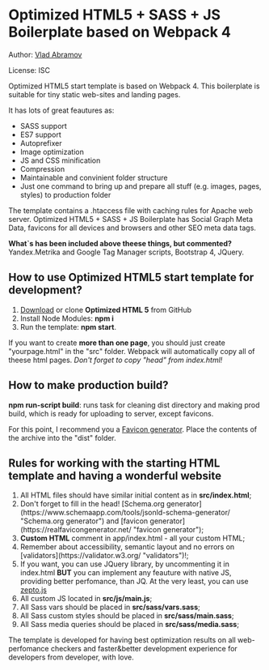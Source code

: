 <h1><strong>Optimized HTML5 + SASS + JS Boilerplate</strong> based on Webpack 4 </h1>

<p>Author: <a href="https://vk.com/abramov_videotmb" target="_blank">Vlad Abramov</a></p>
<p>License: ISC</p>

<p>Optimized HTML5 start template is based on Webpack 4. This boilerplate is suitable for tiny static web-sites and landing pages. 

It has lots of great feautures as:
- SASS support
- ES7 support
- Autoprefixer
- Image optimization
- JS and CSS minification
- Compression
- Maintainable and convinient folder structure
- Just one command to bring up and prepare all stuff (e.g. images, pages, styles) to production folder

The template contains a .htaccess file with caching rules for Apache web server.
Optimized HTML5 + SASS + JS Boilerplate has Social Graph Meta Data, favicons for all devices and browsers and other SEO meta data tags.
</p>

<p><strong>What`s has been included above theese things, but commented?</strong>
Yandex.Metrika and Google Tag Manager scripts, Bootstrap 4, JQuery.</p>


<h2>How to use Optimized HTML5 start template for development?</h2>

<ol>
	<li><a href="https://github.com/fusioneery/html5-boilerplate/archive/master.zip">Download</a> or clone <strong>Optimized HTML 5</strong> from GitHub</li>
	<li>Install Node Modules: <strong>npm i</strong></li>
	<li>Run the template: <strong>npm start</strong>.</li>
</ol>
<p>If you want to create <b>more than one page</b>, you should just create "yourpage.html" in the "src" folder. Webpack will automatically copy all of theese html pages. <i> Don't forget to copy "head" from index.html!</i></p>

<h2>How to make production build?</h2>

<strong>npm run-script build</strong>: runs task for cleaning dist directory and making prod build, which is ready for uploading to server, except favicons.

For this point, I recommend you a <a href="https://realfavicongenerator.net/">Favicon generator</a>. Place the contents of the archive into the "dist" folder. 


<h2>Rules for working with the starting HTML template and having a wonderful website</h2>

<ol>
	<li>All HTML files should have similar initial content as in <strong>src/index.html</strong>;</li>
	<li>Don't forget to fill in the head! [Schema.org generator](https://www.schemaapp.com/tools/jsonld-schema-generator/ "Schema.org generator") and [favicon generator](https://realfavicongenerator.net/ "favicon generator");</li>
	<li><strong>Custom HTML</strong> comment in app/index.html - all your custom HTML;</li>
		<li>Remember about accessibility, semantic layout and no errors on [validators](https://validator.w3.org/ "validators")!;</li>
        <li>If you want, you can use JQuery library, by uncommenting it in index.html <b>BUT</b> you can implement any feauture with native JS, providing better perfomance, than JQ. At the very least, you can use <a href="https://github.com/madrobby/zepto/">zepto.js</a></li>
	<li>All custom JS located in <strong>src/js/main.js</strong>;</li>
	<li>All Sass vars should be placed in <strong>src/sass/vars.sass</strong>;</li>
	<li>All Sass custom styles should be placed in <strong>src/sass/main.sass</strong>;</li>
    <li>All Sass media queries should be placed in <strong>src/sass/media.sass</strong>;</li>
</ol>

<p>
The template is developed for having best optimization results on all web-perfomance checkers and faster&better development experience for developers from developer, with love.
</p>
</p>
